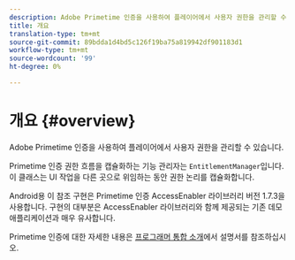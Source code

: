 ```yaml
---
description: Adobe Primetime 인증을 사용하여 플레이어에서 사용자 권한을 관리할 수 있습니다.
title: 개요
translation-type: tm+mt
source-git-commit: 89bdda1d4bd5c126f19ba75a819942df901183d1
workflow-type: tm+mt
source-wordcount: '99'
ht-degree: 0%

---
```



# 개요 {#overview}

Adobe Primetime 인증을 사용하여 플레이어에서 사용자 권한을 관리할 수 있습니다.

Primetime 인증 권한 흐름을 캡슐화하는 기능 관리자는 `EntitlementManager`입니다. 이 클래스는 UI 작업을 다른 곳으로 위임하는 동안 권한 논리를 캡슐화합니다.

Android용 이 참조 구현은 Primetime 인증 AccessEnabler 라이브러리 버전 1.7.3을 사용합니다. 구현의 대부분은 AccessEnabler 라이브러리와 함께 제공되는 기존 데모 애플리케이션과 매우 유사합니다.

Primetime 인증에 대한 자세한 내용은 [프로그래머 통합 소개](https://tve.helpdocsonline.com/introduction-to-programmer-integration)에서 설명서를 참조하십시오.
